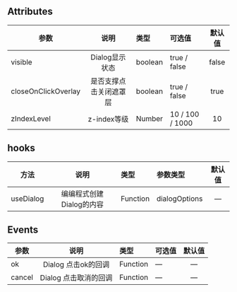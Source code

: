 ## Attributes

参数   |   说明   |   类型	   |   可选值   |   默认值
---- |:----:|:---- |:---- |:----:|
visible |   Dialog显示状态   | boolean |   true / false   |   false
closeOnClickOverlay | 是否支撑点击关闭遮罩层 |   boolean   |   true / false  |   true  
zIndexLevel | z-index等级 |   Number   |   10 / 100 / 1000   |   10  

## hooks

方法   |   说明   |   类型	   |   参数类型   |   默认值
---- |:----:|:---- |:---- |:----:|
useDialog | 编编程式创建Dialog的内容 | Function |   dialogOptions   |   —

## Events

参数   |   说明   |   类型	   |   可选值   |   默认值
---- |:----:|:---- |:---- |:----:|
ok   |   Dialog 点击ok的回调  |   Function |   —   |   —
cancel   |   Dialog 点击取消的回调   |  Function  |   —   |   —  
